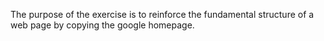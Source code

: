 The purpose of the exercise is to reinforce the fundamental structure of a web page by copying the google homepage.  